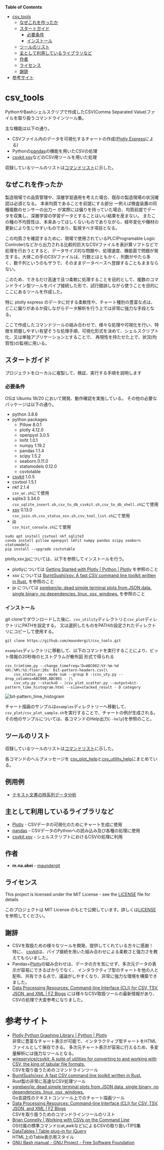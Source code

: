 <!-- START doctoc generated TOC please keep comment here to allow auto update -->
<!-- DON'T EDIT THIS SECTION, INSTEAD RE-RUN doctoc TO UPDATE -->
**Table of Contents**

- [csv_tools](#csv_tools)
  - [なぜこれを作ったか](#%E3%81%AA%E3%81%9C%E3%81%93%E3%82%8C%E3%82%92%E4%BD%9C%E3%81%A3%E3%81%9F%E3%81%8B)
  - [スタートガイド](#%E3%82%B9%E3%82%BF%E3%83%BC%E3%83%88%E3%82%AC%E3%82%A4%E3%83%89)
    - [必要条件](#%E5%BF%85%E8%A6%81%E6%9D%A1%E4%BB%B6)
    - [インストール](#%E3%82%A4%E3%83%B3%E3%82%B9%E3%83%88%E3%83%BC%E3%83%AB)
  - [ツールのリスト](#%E3%83%84%E3%83%BC%E3%83%AB%E3%81%AE%E3%83%AA%E3%82%B9%E3%83%88)
  - [主として利用しているライブラリなど](#%E4%B8%BB%E3%81%A8%E3%81%97%E3%81%A6%E5%88%A9%E7%94%A8%E3%81%97%E3%81%A6%E3%81%84%E3%82%8B%E3%83%A9%E3%82%A4%E3%83%96%E3%83%A9%E3%83%AA%E3%81%AA%E3%81%A9)
  - [作者](#%E4%BD%9C%E8%80%85)
  - [ライセンス](#%E3%83%A9%E3%82%A4%E3%82%BB%E3%83%B3%E3%82%B9)
  - [謝辞](#%E8%AC%9D%E8%BE%9E)
- [参考サイト](#%E5%8F%82%E8%80%83%E3%82%B5%E3%82%A4%E3%83%88)

<!-- END doctoc generated TOC please keep comment here to allow auto update -->

# csv_tools
PythonやBashシェルスクリプで作成したCSV(Comma Separated Value)ファイルを取り扱うコマンドラインツール集。

主な機能は以下の通り。

- CSVファイル内のデータを可視化するチャートの作成([Plotly Express](https://plotly.com/python/plotly-express/)による)
- Pythonの[pandas](https://pandas.pydata.org/)の機能を用いたCSVの処理
- [csvkit](https://csvkit.readthedocs.io/en/latest/),[xsv](https://github.com/BurntSushi/xsv)などのCSV用ツールを用いた処理

収録しているツールのリストは[コマンドリスト](COMMAND_LIST.md)に示した。

## なぜこれを作ったか

製造現場での品質管理や、深層学習適用を考えた場合、既存の製造現場の状況確認は必須となる。
本来均質であることを前提にする部分 ー例えば検査装置の同種複数のセンサーの出力ー が実際には偏りを持っていた場合、均質前提でデータを収集し、深層学習の学習データとすることはいい結果を産まない。
またこの種の不均質性は、本来あってほしくないものでありながら、経年変化や機材の更新により生じやすいものであり、監視すべき項目となる。

この均質さを確認するために、現場で使用されているPLC(Programable Logic Controler)などから出力される比較的巨大なCSVファイルを表計算ソフトなどで処理を行おうとすると、データサイズ的な問題や、処理速度、機能面で問題が発生する。大体この手のCSVファイルは、行数とはともかく、列数がやたら多く、数千列というのもザラで、そのままデータベースへ登録することもままならない。

このため、できるだけ高速で且つ柔軟に処理することを目的として、複数のコマンドライン型ツールをパイプ接続した形で、試行錯誤しながら使うことを目的にここにあるツールを作成した。

特に plotly express のデータに対する柔軟性や、チャート種別の豊富な点は、どこに偏りがあるか探しながらデータ解析を行う上では非常に強力な手段となる。

ここで作成したコマンドツールの組み合わせで、様々な処理や可視化を行い、特徴を把握しやすい有望そうな処理手順、可視化形式を決めて、シェルスクリプト化、又は単独アプリケーションとすることで、
再現性を持たせた上で、状況(均質性)の監視に用いる。

## スタートガイド

プロジェクトをローカルに複製して、検証、実行する手順を説明します

### 必要条件

OSは Ubuntu 18/20 において開発、動作確認を実施している。
その他の必要なパッケージは以下の通り。

- python 3.8.6
- python packages
	- Pillow 8.0.1
	- plotly 4.12.0
	- openpyxl 3.0.5
	- lmfit 1.0.1
	- numpy 1.19.2
	- pandas 1.1.4
	- scipy 1.5.2
	- seaborn 0.11.0
	- statsmodels 0.12.0
	- csvtotable
- [csvkit](https://github.com/wireservice/csvkit) 1.0.5
- csvtool 1.5.1
- nkf 2.1.4  
  `csv_wc.sh`にて使用
- sqlite3 3.34.0  
  `csv_sqlite_insert.sh,csv_to_db_csvkit.sh,csv_to_db_shell.sh`にて使用
- [xsv](https://github.com/BurntSushi/xsv) 0.13.0  
  `csv_join.sh,csv_status_xsv.sh,csv_tool_list.sh`にて使用
- [jp](https://github.com/sgreben/jp)  
  `csv_hist_console.sh`にて使用


```shell
sudo apt install csvtool nkf sqlite3
conda install pillow openpyxl lmfit numpy pandas scipy seaborn statsmodels
pip install --upgrade csvtotable
```

plotly,xsv,jpについては、以下を参照してインストールを行う。

- plotlyについては [Getting Started with Plotly \| Python \| Plotly](https://plotly.com/python/getting-started/) を参照のこと  
- xsv については [BurntSushi/xsv: A fast CSV command line toolkit written in Rust\.](https://github.com/BurntSushi/xsv) を参照のこと  
- jp については [sgreben/jp: dead simple terminal plots from JSON data\. single binary, no dependencies\. linux, osx, windows\.](https://github.com/sgreben/jp) を参照のこと


### インストール

git cloneでダウンロードした後に、`csv_utility`ディレクトリと`csv_plot`ディレクトリにPATHを設定する。
又は選択したものをPATHの設定されたディレクトリにコピーして使用する。


```shell
git clone https://github.com/maundergit/csv_tools.git
```


`examples`ディレクトリに移動して、以下のコマンドを実行することにより、ビット情報の20秒毎のヒストグラムが散布図
形式で得られる


```shell
csv_trimtime.py --change_timefreq='D=ABC002:%Y-%m-%d %H\:%M\:%S:floor:20s' bit-pattern-headers.csv|\  
	csv_status.py --mode sum --group D -|csv_uty.py --drop_columns=ABC000,ABC001 - |\  
    csv_uty.py --stack=D - |csv_plot_scatter.py --output=bit-pattern_time_histogram.html --size=stacked_result - D category
```

![bit-pattern_time_histogram](examples/bit-pattern_time_histogram.png "bit-pattern_time_histogram")

チャート描画のサンプルは`examples`ディレクトリーへ移動して、`csv_plot/csv_plot_sample.sh`を実行することで、チャートの例が生成される。
その他のサンプルについては、各コマンドのHelp出力(`--help`)を参照のこと。

## ツールのリスト

収録しているツールのリストは[コマンドリスト](COMMAND_LIST.md)に示した。

各コマンドのヘルプメッセージを [csv_plot_help](csv_plot/csv_plot_help.md)と[csv_utility_help](csv_utility/csv_utility_help.md)にまとめている。

## 例用例

- [テキスト文書の時系列データ分析](TextTimeseries.md)

## 主として利用しているライブラリなど

* [Plotly](https://plotly.com/python/) - CSVデータの可視化のためにチャート生成に使用
* [pandas](https://pandas.pydata.org/) - CSVデータのPythonへの読み込み及び各種の処理に使用
* [csvkit](https://csvkit.readthedocs.io/en/latest/),[xsv](https://github.com/BurntSushi/xsv) - シェルスクリプトにおけるCSVの処理に利用


## 作者

* **m.na.akei** - [maundergit](https://github.com/maundergit)


## ライセンス

This project is licensed under the MIT License - see the [LICENSE](LICENSE) file for details  

このプロジェクトは MIT License のもとで公開しています。詳しくは[LICENSE](LICENSE) を参照してください。

## 謝辞

* CSVを取扱ための様々なツールを開発、提供してくれている方々に感謝！  
  特に、 [csvkit](https://github.com/wireservice/csvkit)は、パイプ接続を用いた組み合わせによる柔軟さと強力さを教えてもらいました。
* Pandas+[Plotly](https://plotly.com/python/)の組み合わせは、データの方を気にせず、多次元データの表示が容易にできるばかりでなく、
  インタラクティブ型のチャートを他の人と配布、共有できる点で、議論がしやすくなり、非常に強力な環境を構築できました。
* [Data Processing Resources: Command\-line Interface \(CLI\) for CSV, TSV, JSON, and XML \| FZ Blogs](https://ileriseviye.wordpress.com/2018/07/10/data-processing-resources-command-line-interface-cli-for-csv-tsv-json-and-xml/) には様々なCSV取扱ツールの最新情報があり、CSVの処理で大変参考になりました。


# 参考サイト

- [Plotly Python Graphing Library \| Python \| Plotly](https://plotly.com/python/)  
  非常に豊富なチャート表示が可能で、インタラクティブ型チャートをHTMLファイルとして保存できる。 多次元チャート表示が容易に行えるため、多変量解析には強力なツールとなる。
- [wireservice/csvkit: A suite of utilities for converting to and working with CSV, the king of tabular file formats\.](https://github.com/wireservice/csvkit)  
  CSVを取り扱うためのコマンドラインツール
- [BurntSushi/xsv: A fast CSV command line toolkit written in Rust\.](https://github.com/BurntSushi/xsv)  
  Rust製の非常に高速なCSV処理ツール
- [sgreben/jp: dead simple terminal plots from JSON data\. single binary, no dependencies\. linux, osx, windows\.](https://github.com/sgreben/jp)  
  Go言語性のテキストコンソール上でのチャート描画ツール
- [Data Processing Resources: Command\-line Interface \(CLI\) for CSV, TSV, JSON, and XML \| FZ Blogs](https://ileriseviye.wordpress.com/2018/07/10/data-processing-resources-command-line-interface-cli-for-csv-tsv-json-and-xml/)  
  CSVを取り扱うためのコマンドラインツールのリスト
- [Brian Connelly \| Working with CSVs on the Command Line](https://bconnelly.net/posts/working_with_csvs_on_the_command_line/)  
  OS付属の標準コマンド(cat,awkなど)によるCSVの取り扱いTIPS集
- [DataTables \| Table plug\-in for jQuery](https://datatables.net/)  
  HTML上のTable表示用スタイル
- [GNU Bash manual \- GNU Project \- Free Software Foundation](https://www.gnu.org/software/bash/manual/)  
  

